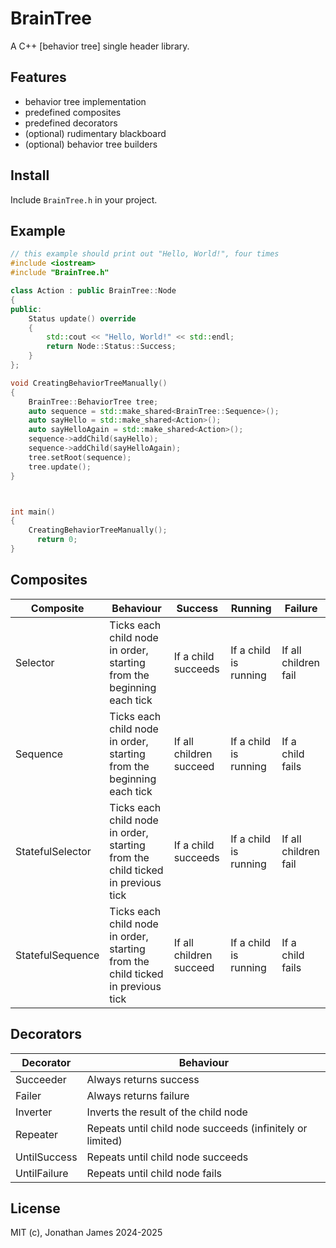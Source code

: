 # BrainTree

A C++ [behavior tree] single header library.

## Features

- behavior tree implementation
- predefined composites
- predefined decorators
- (optional) rudimentary blackboard
- (optional) behavior tree builders

## Install

Include `BrainTree.h` in your project.

## Example

```c++
// this example should print out "Hello, World!", four times
#include <iostream>
#include "BrainTree.h"

class Action : public BrainTree::Node
{
public:
    Status update() override
    {
        std::cout << "Hello, World!" << std::endl;
        return Node::Status::Success;
    }
};

void CreatingBehaviorTreeManually()
{
    BrainTree::BehaviorTree tree;
    auto sequence = std::make_shared<BrainTree::Sequence>();
    auto sayHello = std::make_shared<Action>();
    auto sayHelloAgain = std::make_shared<Action>();
    sequence->addChild(sayHello);
    sequence->addChild(sayHelloAgain);
    tree.setRoot(sequence);
    tree.update();
}



int main()
{
    CreatingBehaviorTreeManually();
      return 0;
}
```

## Composites

| Composite        | Behaviour                                                                       | Success                 | Running               | Failure              |
| ---------------- | ------------------------------------------------------------------------------- | ----------------------- | --------------------- | -------------------- |
| Selector         | Ticks each child node in order, starting from the beginning each tick           | If a child succeeds     | If a child is running | If all children fail |
| Sequence         | Ticks each child node in order, starting from the beginning each tick           | If all children succeed | If a child is running | If a child fails     |
| StatefulSelector | Ticks each child node in order, starting from the child ticked in previous tick | If a child succeeds     | If a child is running | If all children fail |
| StatefulSequence | Ticks each child node in order, starting from the child ticked in previous tick | If all children succeed | If a child is running | If a child fails     |

## Decorators

| Decorator    | Behaviour                                                 |
| ------------ | --------------------------------------------------------- |
| Succeeder    | Always returns success                                    |
| Failer       | Always returns failure                                    |
| Inverter     | Inverts the result of the child node                      |
| Repeater     | Repeats until child node succeeds (infinitely or limited) |
| UntilSuccess | Repeats until child node succeeds                         |
| UntilFailure | Repeats until child node fails                            |



## License

MIT (c), Jonathan James 2024-2025
